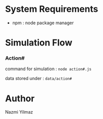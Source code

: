 # System Requirements

- npm : node package manager

# Simulation Flow

### Action#

command for simulation : `node action#.js`

data stored under : `data/action#`

# Author

Nazmi Yilmaz

